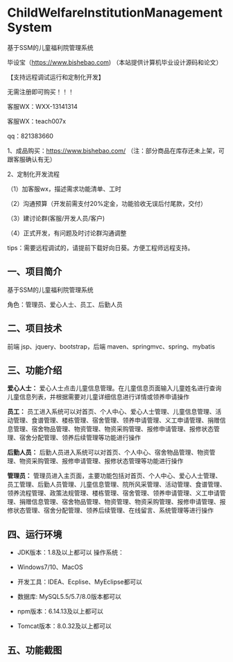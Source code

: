 # ChildWelfareInstitutionManagementSystem
 基于SSM的儿童福利院管理系统

毕设宝（https://www.bishebao.com) （本站提供计算机毕业设计源码和论文）

【支持远程调试运行和定制化开发】

无需注册即可购买！！！

客服WX：WXX-13141314

客服WX：teach007x

qq：821383660


1、成品购买：https://www.bishebao.com/ （注：部分商品在库存还未上架，可跟客服确认有无）

2、定制化开发流程

（1）加客服wx，描述需求功能清单、工时

（2）沟通预算（开发前需支付20%定金，功能验收无误后付尾款，交付）

（3）建讨论群(客服/开发人员/客户)

（4）正式开发，有问题及时讨论群沟通调整

tips：需要远程调试的，请提前下载好向日葵。方便工程师远程支持。

<h2>一、项目简介</h2>
基于SSM的儿童福利院管理系统

角色：管理员、爱心人士、员工、后勤人员
<h2>二、项目技术</h2>
前端 jsp、jquery、bootstrap，后端 maven、springmvc、spring、mybatis
<h2>三、功能介绍</h2>
<div class="markdown-heading" dir="auto">

<strong>爱心人士：</strong>
爱心人士点击儿童信息管理。在儿童信息页面输入儿童姓名进行查询儿童信息列表，并根据需要对儿童详细信息进行详情或领养申请操作

<strong>员工：</strong>
员工进入系统可以对首页、个人中心、爱心人士管理、儿童信息管理、活动管理、食谱管理、楼栋管理、宿舍管理、领养申请管理、义工申请管理、捐赠信息管理、宿舍物品管理、物资管理、物资采购管理、报修申请管理、报修状态管理、宿舍分配管理、领养后续管理等功能进行操作

<strong>后勤人员：</strong>
后勤人员进入系统可以对首页、个人中心、宿舍物品管理、物资管理、物资采购管理、报修申请管理、报修状态管理等功能进行操作

<strong>管理员：</strong>
管理员进入主页面，主要功能包括对首页、个人中心、爱心人士管理、员工管理、后勤人员管理、儿童信息管理、院所风采管理、活动管理、食谱管理、领养流程管理、政策法规管理、楼栋管理、宿舍管理、领养申请管理、义工申请管理、捐赠信息管理、宿舍物品管理、物资管理、物资采购管理、报修申请管理、报修状态管理、宿舍分配管理、领养后续管理、在线留言、系统管理等进行操作

</div>
<h2>四、运行环境</h2>
<ul dir="auto">
 	<li>
<p dir="auto">JDK版本：1.8及以上都可以 操作系统：</p>
</li>
 	<li>
<p dir="auto">Windows7/10、MacOS</p>
</li>
 	<li>
<p dir="auto">开发工具：IDEA、Ecplise、MyEclipse都可以</p>
</li>
 	<li>
<p dir="auto">数据库: MySQL5.5/5.7/8.0版本都可以</p>
</li>
 	<li>
<p dir="auto">npm版本：6.14.13及以上都可以</p>
</li>
 	<li>
<p dir="auto">Tomcat版本：8.0.32及以上都可以</p>
</li>
</ul>
<h2>五、功能截图</h2>
<img class="aligncenter size-full wp-image" src="https://www.bishebao.com/wp-content/uploads/2024/08/基于SSM的儿童福利院管理系统/result/image_1_1.png" alt="" />

<img class="aligncenter size-full wp-image" src="https://www.bishebao.com/wp-content/uploads/2024/08/基于SSM的儿童福利院管理系统/result/image_4_4.png" alt="" />
<img class="aligncenter size-full wp-image" src="https://www.bishebao.com/wp-content/uploads/2024/08/基于SSM的儿童福利院管理系统/result/image_5_5.png" alt="" />
<img class="aligncenter size-full wp-image" src="https://www.bishebao.com/wp-content/uploads/2024/08/基于SSM的儿童福利院管理系统/result/image_6_6.png" alt="" />
<img class="aligncenter size-full wp-image" src="https://www.bishebao.com/wp-content/uploads/2024/08/基于SSM的儿童福利院管理系统/result/image_7_7.png" alt="" />
<img class="aligncenter size-full wp-image" src="https://www.bishebao.com/wp-content/uploads/2024/08/基于SSM的儿童福利院管理系统/result/image_8_8.png" alt="" />
<img class="aligncenter size-full wp-image" src="https://www.bishebao.com/wp-content/uploads/2024/08/基于SSM的儿童福利院管理系统/result/image_9_9.png" alt="" />